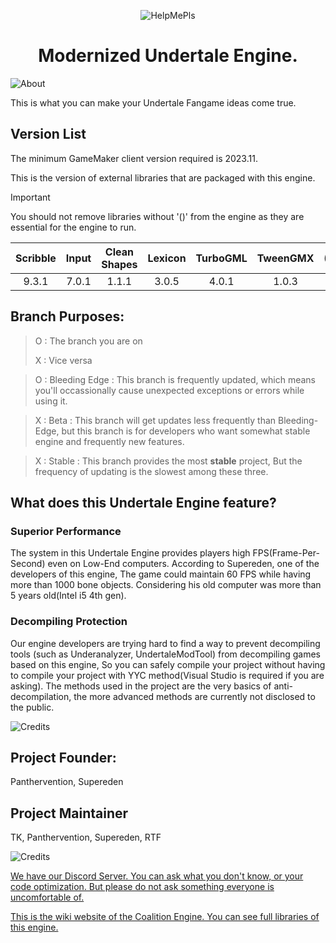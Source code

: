 <p align="center">
  <img src="https://user-images.githubusercontent.com/83257329/226114457-a8702e87-0f37-46a4-8b09-f43b12e9511f.png" alt="HelpMePls">
</p>
<h1 align="center">Modernized Undertale Engine.</h1>
<p align="center">
</p>

![About](https://user-images.githubusercontent.com/83257329/226114468-3823b116-01ae-4941-be38-c6683bd428ea.png)

This is what you can make your Undertale Fangame ideas come true.

## Version List

The minimum GameMaker client version required is 2023.11.

This is the version of external libraries that are packaged with this engine.

> [!IMPORTANT]
> You should not remove libraries without '()' from the engine as they are essential for the engine to run.

| Scribble | Input | Clean Shapes | Lexicon | TurboGML | TweenGMX | (Kawase) |
| :---: | :---: | :---: | :---: | :---: | :---: | :--: |
| 9.3.1 | 7.0.1 | 1.1.1 | 3.0.5 | 4.0.1 | 1.0.3 | 2.0.1 |

## Branch Purposes:

> O : The branch you are on
> 
> X : Vice versa

> O : Bleeding Edge : This branch is frequently updated, which means you'll occassionally cause unexpected exceptions or errors while using it.

> X : Beta : This branch will get updates less frequently than Bleeding-Edge, but this branch is for developers who want somewhat stable engine and frequently new features.

> X : Stable : This branch provides the most **stable** project, But the frequency of updating is the slowest among these three.

## What does this Undertale Engine feature?

### Superior Performance

The system in this Undertale Engine provides players high FPS(Frame-Per-Second) even on Low-End computers. According to Supereden, one of the developers of this engine, The game could maintain 60 FPS while having more than 1000 bone objects. Considering his old computer was more than 5 years old(Intel i5 4th gen).

### Decompiling Protection

Our engine developers are trying hard to find a way to prevent decompiling tools (such as Underanalyzer, UndertaleModTool) from decompiling games based on this engine, So you can safely compile your project without having to compile your project with YYC method(Visual Studio is required if you are asking).
The methods used in the project are the very basics of anti-decompilation, the more advanced methods are currently not disclosed to the public.

![Credits](https://user-images.githubusercontent.com/83257329/226114492-749f7f25-9780-4a28-80b2-1bb4bad86e22.png)

## Project Founder:
Panthervention, Supereden

## Project Maintainer
TK, Panthervention, Supereden, RTF

![Credits](https://user-images.githubusercontent.com/83257329/226114582-7fd89d9b-9735-4c2a-9440-4f7df160ff26.png)

[We have our Discord Server. You can ask what you don't know, or your code optimization. But please do not ask something everyone is uncomfortable of.](https://discord.gg/X8N5jkbeZs)

[This is the wiki website of the Coalition Engine. You can see full libraries of this engine.](https://coalitionengine.github.io/Coalition-Engine/)
